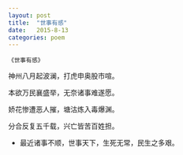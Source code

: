 ```yaml
---
layout: post
title:  "世事有感"
date:   2015-8-13
categories: poem
---
```

`《世事有感》`

神州八月起波澜，打虎申奥股市喧。

本欲万民襄盛举，无奈诸事难遂愿。

娇花惨遭恶人摧，塘沽炼入毒爆渊。

分合反复五千载，兴亡皆苦百姓担。

<!--more-->

- 最近诸事不顺，世事天下，生死无常，民生之多艰。